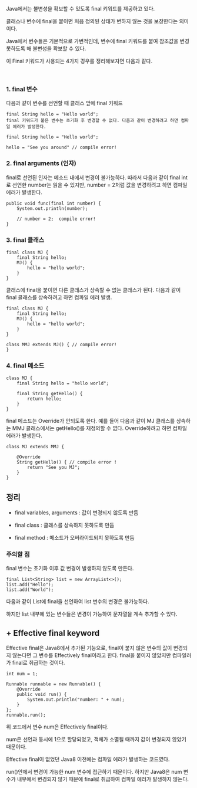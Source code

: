 Java에서는 불변성을 확보할 수 있도록 final 키워드를 제공하고 있다.

클래스나 변수에 final을 붙이면 처음 정의된 상태가 변하지 않는 것을 보장한다는 의미이다.

Java에서 변수들은 기본적으로 가변적인데, 변수에 final 키워드를 붙여 참조값을 변경 못하도록 해 불변성을 확보할 수 있다.

이 Final 키워드가 사용되는 4가지 경우를 정리해보자면 다음과 같다.

 <br/>

### 1. final 변수
다음과 같이 변수를 선언할 때 클래스 앞에 final 키워드
```
final String hello = "Hello world";
final 키워드가 붙은 변수는 초기화 후 변경할 수 없다. 다음과 같이 변경하려고 하면 컴파일 에러가 발생한다.

final String hello = "Hello world";

hello = "See you around" // compile error!
```

 

### 2. final arguments (인자) 
final로 선언된 인자는 메소드 내에서 변경이 불가능하다. 따라서 다음과 같이 final int로 선언한 number는 읽을 수 있지만, number = 2처럼 값을 변경하려고 하면 컴파일 에러가 발생한다.

```
public void func(final int number) {
    System.out.println(number);

    // number = 2;  compile error!
}
```

### 3. final 클래스
```
final class MJ {
    final String hello;
    MJ() {
        hello = "hello world";
    }
}
```
클래스에 final을 붙이면 다른 클래스가 상속할 수 없는 클래스가 된다. 다음과 같이 final 클래스를 상속하려고 하면 컴파일 에러 발생.

```
final class MJ {
    final String hello;
    MJ() {
        hello = "hello world";
    }
}

class MMJ extends MJ() { // compile error!
}
```

### 4. final 메소드
```
class MJ {
    final String hello = "hello world";

    final String getHello() {
        return hello;
    }
}
```

final 메소드는 Override가 안되도록 한다. 예를 들어 다음과 같이 MJ 클래스를 상속하는 MMJ 클래스에서는 getHello()를 재정의할 수 없다. Override하려고 하면 컴파일 에러가 발생한다.

```
class MJ extends MMJ {

    @Override
    String getHello() { // compile error !
        return "See you MJ";
    }
}
```

## 정리
- final variables, arguments : 값이 변경되지 않도록 만듬

- final class : 클래스를 상속하지 못하도록 만듬

- final method : 메소드가 오버라이드되지 못하도록 만듬

 

### 주의할 점
final 변수는 초기화 이후 값 변경이 발생하지 않도록 만든다.

```
final List<String> list = new ArrayList<>();
list.add("Hello");
list.add("World");
```

다음과 같이 List에 final을 선언하여 list 변수의 변경은 불가능하다.

하지만 list 내부에 있는 변수들은 변경이 가능하여 문자열을 계속 추가할 수 있다.

 

 

## + Effective final keyword

Effective final은 Java8에서 추가된 기능으로, final이 붙지 않은 변수의 값이 변경되지 않는다면 그 변수를 Effectively final이라고 한다. final을 붙이지 않았지만 컴파일러가 final로 취급하는 것이다.

```
int num = 1;

Runnable runnable = new Runnable() {
    @Override
    public void run() {
        System.out.println("number: " + num);
    }
};
runnable.run();
```

위 코드에서 변수 num은 Effectively final이다.

num은 선언과 동시에 1으로 할당되었고, 객체가 소멸될 때까지 값이 변경되지 않았기 때문이다.

 

Effective final이 없었던 Java8 이전에는 컴파일 에러가 발생하는 코드였다.

run()안에서 변경이 가능한 num 변수에 접근하기 때문이다. 하지만 Java8은 num 변수가 내부에서 변경되지 않기 때문에 final로 취급하여 컴파일 에러가 발생하지 않는다.
